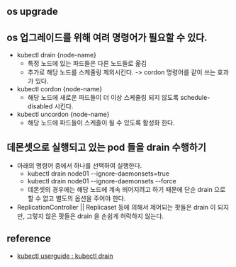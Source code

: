 ## os upgrade

## os 업그레이드를 위해 여려 명령어가 필요할 수 있다.
* kubectl drain {node-name}
    * 특정 노드에 있는 파드들은 다른 노드들로 옮김
    * 추가로 해당 노드를 스케줄링 제외시킨다. -> cordon 명령어를 같이 쓰는 효과가 있다.
* kubectl cordon {node-name}
    * 해당 노드에 새로운 파드들이 더 이상 스케줄링 되지 않도록 schedule-disabled 시킨다.
* kubectl uncordon {node-name}
    * 해당 노드에 파드들이 스케줄이 될 수 있도록 활성화 한다.

## 데몬셋으로 실행되고 있는 pod 들을 drain 수행하기
* 아래의 명령어 중에서 하나를 선택하여 실행한다.
    * kubectl drain node01 --ignore-daemonsets=true
    * kubectl drain node01 --ignore-daemonsets --force
    * 데몬셋의 경우에는 해당 노드에 계속 띄어지려고 하기 때문에 단순 drain 으로 할 수 없고 별도의 옵션을 주어야 한다.
* ReplicationController || Replicaset 등에 의해서 제어되는 팟들은 drain 이 되지만, 그렇지 않은 팟들은 drain 을 손쉽게 허락하지 않는다.

## reference
* [kubectl userguide : kubectl drain](https://jamesdefabia.github.io/docs/user-guide/kubectl/kubectl_drain/)

